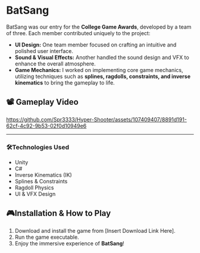 # BatSang

BatSang was our entry for the **College Game Awards**, developed by a team of three. Each member contributed uniquely to the project:

- **UI Design:** One team member focused on crafting an intuitive and polished user interface.
- **Sound & Visual Effects:** Another handled the sound design and VFX to enhance the overall atmosphere.
- **Game Mechanics:** I worked on implementing core game mechanics, utilizing techniques such as **splines, ragdolls, constraints, and inverse kinematics** to bring the gameplay to life.

## 📽 Gameplay Video
https://github.com/Spr3333/Hyper-Shooter/assets/107409407/8891d191-62cf-4c92-9b53-02f0d10949e6

---

### 🛠️Technologies Used
- Unity
- C#
- Inverse Kinematics (IK)
- Splines & Constraints
- Ragdoll Physics
- UI & VFX Design

## 🎮Installation & How to Play
1. Download and install the game from [Insert Download Link Here].
2. Run the game executable.
3. Enjoy the immersive experience of **BatSang**!



